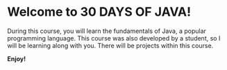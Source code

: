 # Welcome to 30 DAYS OF JAVA!

During this course, you will learn the fundamentals of Java, a popular programming language.
This course was also developed by a student, so I will be learning along with you.
There will be projects within this course.

**Enjoy!**
